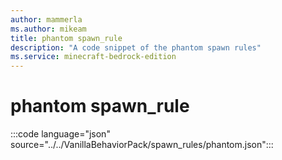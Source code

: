 ```yaml
---
author: mammerla
ms.author: mikeam
title: phantom spawn_rule
description: "A code snippet of the phantom spawn rules"
ms.service: minecraft-bedrock-edition
---
```


# phantom spawn_rule

:::code language="json" source="../../VanillaBehaviorPack/spawn_rules/phantom.json":::

